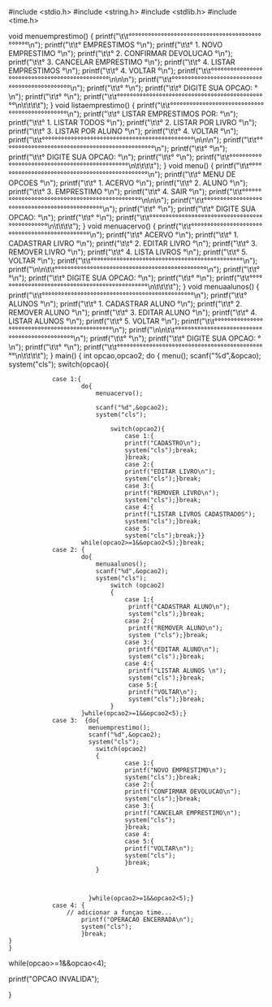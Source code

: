   #include <stdio.h>
  #include <string.h>
  #include <stdlib.h>
  #include <time.h>

void menuemprestimo()
{
printf("\t\t°°°°°°°°°°°°°°°°°°°°°°°°°°°°°°°°°°°°°°°°°°°°°°°\n");
printf("\t\t°              EMPRESTIMOS                    °\n");
printf("\t\t°              1. NOVO EMPRESTIMO             °\n");
printf("\t\t°              2. CONFIRMAR DEVOLUCAO         °\n");
printf("\t\t°              3. CANCELAR EMPRESTIMO         °\n");
printf("\t\t°              4. LISTAR EMPRESTIMOS          °\n");
printf("\t\t°              4. VOLTAR                      °\n");
printf("\t\t°°°°°°°°°°°°°°°°°°°°°°°°°°°°°°°°°°°°°°°°°°°°°°°\n\n\n");
printf("\t\t°°°°°°°°°°°°°°°°°°°°°°°°°°°°°°°°°°°°°°°°°°°°°°°\n");
printf("\t\t°                                             °\n");
printf("\t\t°               DIGITE SUA OPCAO:             °\n");
printf("\t\t°                                             °\n");
printf("\t\t°°°°°°°°°°°°°°°°°°°°°°°°°°°°°°°°°°°°°°°°°°°°°°°\n\t\t\t\t");
}
void listaemprestimo()
{
printf("\t\t°°°°°°°°°°°°°°°°°°°°°°°°°°°°°°°°°°°°°°°°°°°°°°°\n");
printf("\t\t°              LISTAR EMPRESTIMOS POR:        °\n");
printf("\t\t°              1. LISTAR TODOS                °\n");
printf("\t\t°              2. LISTAR POR LIVRO            °\n");
printf("\t\t°              3. LISTAR POR ALUNO            °\n");
printf("\t\t°              4. VOLTAR                      °\n");
printf("\t\t°°°°°°°°°°°°°°°°°°°°°°°°°°°°°°°°°°°°°°°°°°°°°°°\n\n\n");
printf("\t\t°°°°°°°°°°°°°°°°°°°°°°°°°°°°°°°°°°°°°°°°°°°°°°°\n");
printf("\t\t°                                             °\n");
printf("\t\t°               DIGITE SUA OPCAO:             °\n");
printf("\t\t°                                             °\n");
printf("\t\t°°°°°°°°°°°°°°°°°°°°°°°°°°°°°°°°°°°°°°°°°°°°°°°\n\t\t\t\t");
}
void menu()
{
printf("\t\t°°°°°°°°°°°°°°°°°°°°°°°°°°°°°°°°°°°°°°°°°°°°°°°\n");
printf("\t\t°              MENU DE OPCOES                 °\n");
printf("\t\t°                1. ACERVO                    °\n");
printf("\t\t°                2. ALUNO                     °\n");
printf("\t\t°                3. EMPRESTIMO                °\n");
printf("\t\t°                4. SAIR                      °\n");
printf("\t\t°°°°°°°°°°°°°°°°°°°°°°°°°°°°°°°°°°°°°°°°°°°°°°°\n\n\n");
printf("\t\t°°°°°°°°°°°°°°°°°°°°°°°°°°°°°°°°°°°°°°°°°°°°°°°\n");
printf("\t\t°                                             °\n");
printf("\t\t°               DIGITE SUA OPCAO:             °\n");
printf("\t\t°                                             °\n");
printf("\t\t°°°°°°°°°°°°°°°°°°°°°°°°°°°°°°°°°°°°°°°°°°°°°°°\n\t\t\t\t");
}
void menuacervo()
{
printf("\t\t°°°°°°°°°°°°°°°°°°°°°°°°°°°°°°°°°°°°°°°°°°°°°°°\n");
printf("\t\t°                   ACERVO                    °\n");
printf("\t\t°             1. CADASTRAR LIVRO              °\n");
printf("\t\t°             2. EDITAR LIVRO                 °\n");
printf("\t\t°             3. REMOVER LIVRO                °\n");
printf("\t\t°             4. LISTA LIVROS                 °\n");
printf("\t\t°             5. VOLTAR                       °\n");
printf("\t\t°°°°°°°°°°°°°°°°°°°°°°°°°°°°°°°°°°°°°°°°°°°°°°°\n");
printf("\n\n\t\t°°°°°°°°°°°°°°°°°°°°°°°°°°°°°°°°°°°°°°°°°°°°°°°\n");
printf("\t\t°                                             °\n");
printf("\t\t°               DIGITE SUA OPCAO:             °\n");
printf("\t\t°                                             °\n");
printf("\t\t°°°°°°°°°°°°°°°°°°°°°°°°°°°°°°°°°°°°°°°°°°°°°°°\n\t\t\t\t");
}
void menuaalunos()
{
printf("\t\t°°°°°°°°°°°°°°°°°°°°°°°°°°°°°°°°°°°°°°°°°°°°°°°\n");
printf("\t\t°                   ALUNOS                    °\n");
printf("\t\t°             1. CADASTRAR ALUNO              °\n");
printf("\t\t°             2. REMOVER ALUNO                °\n");
printf("\t\t°             3. EDITAR ALUNO                 °\n");
printf("\t\t°             4. LISTAR ALUNOS                °\n");
printf("\t\t°             5. VOLTAR                       °\n");
printf("\t\t°°°°°°°°°°°°°°°°°°°°°°°°°°°°°°°°°°°°°°°°°°°°°°°\n");
printf("\n\n\t\t°°°°°°°°°°°°°°°°°°°°°°°°°°°°°°°°°°°°°°°°°°°°°°°\n");
printf("\t\t°                                             °\n");
printf("\t\t°               DIGITE SUA OPCAO:             °\n");
printf("\t\t°                                             °\n");
printf("\t\t°°°°°°°°°°°°°°°°°°°°°°°°°°°°°°°°°°°°°°°°°°°°°°°\n\t\t\t\t");
}
main()
{
int opcao,opcao2;
    do
    {
        menu();
        scanf("%d",&opcao);
        system("cls");
            switch(opcao){

                case 1:{
                        do{
                            menuacervo();

                            scanf("%d",&opcao2);
                            system("cls");

                                switch(opcao2){
                                    case 1:{
                                    printf("CADASTRO\n");
                                    system("cls");break;
                                    }break;
                                    case 2:{
                                    printf("EDITAR LIVRO\n");
                                    system("cls");}break;
                                    case 3:{
                                    printf("REMOVER LIVRO\n");
                                    system("cls");}break;
                                    case 4:{
                                    printf("LISTAR LIVROS CADASTRADOS");
                                    system("cls");}break;
                                    case 5:
                                    system("cls");break;}}
                        while(opcao2>=1&&opcao2<5);}break;
                case 2: {
                        do{
                            menuaalunos();
                            scanf("%d",&opcao2);
                            system("cls");
                                switch (opcao2)
                                {
                                    case 1:{
                                     printf("CADASTRAR ALUNO\n");
                                     system("cls");}break;
                                    case 2:{
                                     printf("REMOVER ALUNO\n");
                                     system ("cls");}break;
                                    case 3:{
                                     printf("EDITAR ALUNO\n");
                                     system("cls");}break;
                                    case 4:{
                                     printf("LISTAR ALUNOS \n");
                                     system("cls");}break;
                                     case 5:{
                                     printf("VOLTAR\n");
                                     system("cls");}break;
                                }
                        }while(opcao2>=1&&opcao2<5);}
                case 3:  {do{
                          menuemprestimo();
                          scanf("%d",&opcao2);
                          system("cls");
                            switch(opcao2)
                            {
                                    case 1:{
                                    printf("NOVO EMPRESTIMO\n");
                                    system("cls");}break;
                                    case 2:{
                                    printf("CONFIRMAR DEVOLUCAO\n");
                                    system("cls");}break;
                                    case 3:{
                                    printf("CANCELAR EMPRESTIMO\n");
                                    system("cls");
                                    }break;
                                    case 4:
                                    case 5:{
                                    printf("VOLTAR\n");
                                    system("cls");
                                    }break;
                            }



                          }while(opcao2>=1&&opcao2<5);}
                case 4: {
                    // adicionar a funçao time...
                        printf("OPERACAO ENCERRADA\n");
                        system("cls");
                        }break;
    }
    }
while(opcao>=1&&opcao<4);

printf("OPCAO INVALIDA");

 }


